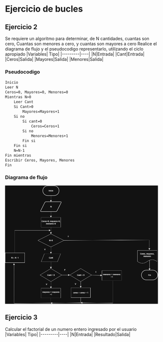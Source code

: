 # Ejercicio de bucles

## Ejercicio 2
Se requiere un algoritmo para determinar, de N cantidades, cuantas son cero, Cuantas son menores a cero, y cuantas son mayores a cero
Realice el diagrama de flujo y el pseudocodigo representarlo, utilizando el ciclo apropiado
|Variables| Tipo|
|---------|----|
|N|Entrada|
|Cant|Entrada|
|Ceros|Salida|
|Mayores|Salida|
|Menores|Salida|
### Pseudocodigo
```
Inicio
Leer N 
Ceros=0, Mayores=0, Menores=0
Mientras N>0
    Leer Cant
    Si Cant>0
        Mayores=Mayores+1
    Si no
        Si cant=0
            Ceros=Ceros+1
        Si no 
            Menores=Menores+1
        Fin si
    Fin si
    N=N-1
Fin mientras
Escribir Ceros, Mayores, Menores
Fin
```

### Diagrama de flujo
![Diagrama](imagen.png)
         
## Ejercicio 3
Calcular el factorial de un numero entero ingresado por el usuario
|Variables| Tipo|
|---------|----|
|N|Entrada|
|Resultado|Salida|